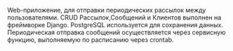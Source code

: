 Web-приложение, для отправки периодических рассылок между пользователями.
CRUD Рассылок,Сообщений и Клиентов выполнен на фреймворке Django.
PostgreSQL используется для сохранения данных.
Периодическая отправка сообщений осуществляется через сервисную функцию, выполняемую по расписанию через crontab.

